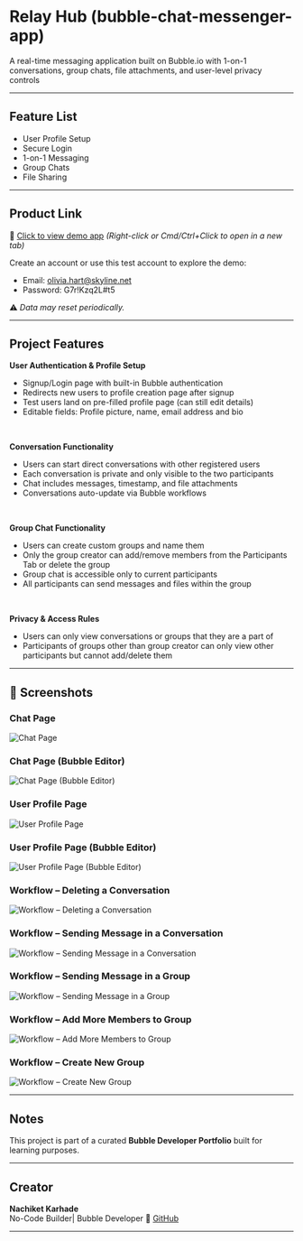 # Relay Hub (bubble-chat-messenger-app)
A real-time messaging application built on Bubble.io with 1-on-1 conversations, group chats, file attachments, and user-level privacy controls

---

## Feature List

- User Profile Setup
- Secure Login
- 1-on-1 Messaging
- Group Chats
- File Sharing       

---

## Product Link

🔗 [Click to view demo app](https://relayhub.bubbleapps.io/version-test/signup_login?View=Signup)
_(Right-click or Cmd/Ctrl+Click to open in a new tab)_

Create an account or use this test account to explore the demo:

- Email: olivia.hart@skyline.net
- Password: G7r!Kzq2L#t5

⚠️ *Data may reset periodically.*

---

## Project Features

**User Authentication & Profile Setup**
- Signup/Login page with built-in Bubble authentication
- Redirects new users to profile creation page after signup
- Test users land on pre-filled profile page (can still edit details)
- Editable fields: Profile picture, name, email address and bio
<br>

**Conversation Functionality**
- Users can start direct conversations with other registered users
- Each conversation is private and only visible to the two participants
- Chat includes messages, timestamp, and file attachments
- Conversations auto-update via Bubble workflows
<br>

**Group Chat Functionality**
- Users can create custom groups and name them
- Only the group creator can add/remove members from the Participants Tab or delete the group 
- Group chat is accessible only to current participants
- All participants can send messages and files within the group
<br>

**Privacy & Access Rules**
- Users can only view conversations or groups that they are a part of
- Participants of groups other than group creator can only view other participants but cannot add/delete them

---

## 📸 Screenshots 

### Chat Page
![Chat Page](screenshots/Chat%20Page.png)

### Chat Page (Bubble Editor)
![Chat Page (Bubble Editor)](screenshots/Chat%20Page%20%28Bubble%20Editor%29.png)

### User Profile Page
![User Profile Page](screenshots/User%20Profile%20Page.png)

### User Profile Page (Bubble Editor)
![User Profile Page (Bubble Editor)](screenshots/User%20Profile%20Page%20%28Bubble%20Editor%29.png)

### Workflow – Deleting a Conversation
![Workflow – Deleting a Conversation](screenshots/Workflow%20for%20deleting%20a%20conversation.png)

### Workflow – Sending Message in a Conversation
![Workflow – Sending Message in a Conversation](screenshots/Workflow%20for%20sending%20message%20in%20a%20conversation.png)

### Workflow – Sending Message in a Group
![Workflow – Sending Message in a Group](screenshots/Workflow%20for%20sending%20message%20in%20a%20group.png)

### Workflow – Add More Members to Group
![Workflow – Add More Members to Group](screenshots/Workflow%20to%20add%20more%20members%20to%20group.png)

### Workflow – Create New Group
![Workflow – Create New Group](screenshots/Workflow%20to%20create%20new%20group.png)

---

## Notes
This project is part of a curated **Bubble Developer Portfolio** built for learning purposes.

---

## Creator

**Nachiket Karhade**  
No-Code Builder| Bubble Developer
🔗 [GitHub](https://github.com/NachiketK43) 
<br>


---
